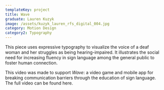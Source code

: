 ```yaml
---
templateKey: project
title: Wave
graduate: Lauren Kuzyk
image: /assets/kuzyk_lauren_rfs_digital_004.jpg
category: Motion Design
category2: Typography
---
```

This piece uses expressive typography to visualize the voice of a deaf woman and her struggles as being hearing-impaired. It illustrates the social need for increasing fluency in sign language among the general public to foster human connection. 

This video was made to support _Wave_: a video game and mobile app for breaking communication barriers through the education of sign language. The full video can be found here.
